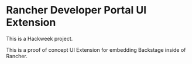 # Rancher Developer Portal UI Extension

This is a Hackweek project.

This is a proof of concept UI Extension for embedding Backstage inside of Rancher.
